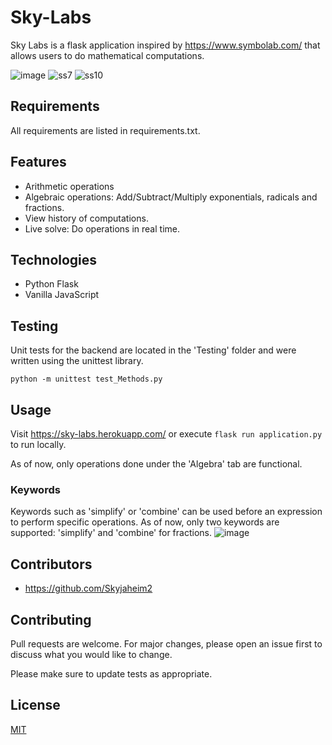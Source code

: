 # Sky-Labs

Sky Labs is a flask application inspired by https://www.symbolab.com/ that allows users to do mathematical computations.

![image](https://user-images.githubusercontent.com/64718777/160222769-b98b45a5-01c8-416d-b0a3-b2ac1212238c.png)
![ss7](https://user-images.githubusercontent.com/64718777/160222561-184628a2-5317-4769-8824-1a72ec96c9d0.png)
![ss10](https://user-images.githubusercontent.com/64718777/160222573-67394226-9da5-428d-bc60-e41604a62cc2.png)

## Requirements

All requirements are listed in requirements.txt.

## Features

* Arithmetic operations
* Algebraic operations: Add/Subtract/Multiply exponentials, radicals and fractions.
* View history of computations.
* Live solve: Do operations in real time. 

## Technologies

* Python Flask
* Vanilla JavaScript

## Testing

Unit tests for the backend are located in the 'Testing' folder and were written using the unittest library.
````
python -m unittest test_Methods.py
````

## Usage
Visit https://sky-labs.herokuapp.com/ or execute `` flask run application.py `` to run locally.

As of now, only operations done under the 'Algebra' tab are functional.

### Keywords
Keywords such as 'simplify' or 'combine' can be used before an expression to perform specific operations.
As of now, only two keywords are supported: 'simplify' and 'combine' for fractions.
![image](https://user-images.githubusercontent.com/64718777/160222426-e78cda86-eb72-4b59-a002-0915c613eabc.png)


## Contributors

* https://github.com/Skyjaheim2

## Contributing

Pull requests are welcome. For major changes, please open an issue first to discuss what you would like to change.

Please make sure to update tests as appropriate.

## License

[MIT](https://choosealicense.com/licenses/mit/)